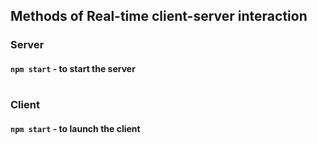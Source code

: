 ## Methods of Real-time client-server interaction

### Server

#### `npm start` - to start the server

#

### Client

#### `npm start` - to launch the client


